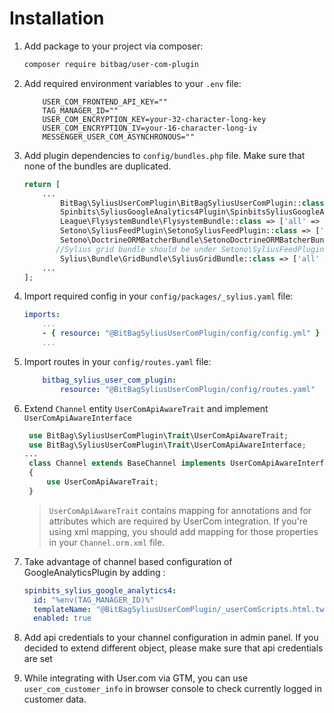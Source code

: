# Installation
1. Add package to your project via composer:
    ```bash
    composer require bitbag/user-com-plugin
    ```
2. Add required environment variables to your `.env` file:
    ```dotenv
        USER_COM_FRONTEND_API_KEY=""
        TAG_MANAGER_ID=""
        USER_COM_ENCRYPTION_KEY=your-32-character-long-key
        USER_COM_ENCRYPTION_IV=your-16-character-long-iv
        MESSENGER_USER_COM_ASYNCHRONOUS=""
    ```
3. Add plugin dependencies to `config/bundles.php` file. Make sure that none of the bundles are duplicated.
    ```php
    return [
        ...
            BitBag\SyliusUserComPlugin\BitBagSyliusUserComPlugin::class => ['all' => true],
            Spinbits\SyliusGoogleAnalytics4Plugin\SpinbitsSyliusGoogleAnalytics4Plugin::class => ['all' => true],
            League\FlysystemBundle\FlysystemBundle::class => ['all' => true],
            Setono\SyliusFeedPlugin\SetonoSyliusFeedPlugin::class => ['all' => true],
            Setono\DoctrineORMBatcherBundle\SetonoDoctrineORMBatcherBundle::class => ['all' => true],
           //Sylius grid bundle should be under Setono\SyliusFeedPlugin\SetonoSyliusFeedPlugin
            Sylius\Bundle\GridBundle\SyliusGridBundle::class => ['all' => true],
        ...
    ];
    ```
4. Import required config in your `config/packages/_sylius.yaml` file:
    ```yaml
    imports:
        ...
        - { resource: "@BitBagSyliusUserComPlugin/config/config.yml" }
        ...
    ```

4. Import routes in your `config/routes.yaml` file:
    ```yaml
        bitbag_sylius_user_com_plugin:
            resource: "@BitBagSyliusUserComPlugin/config/routes.yaml"
    ```

5. Extend `Channel` entity `UserComApiAwareTrait` and implement `UserComApiAwareInterface` 
   ```php
    use BitBag\SyliusUserComPlugin\Trait\UserComApiAwareTrait;
    use BitBag\SyliusUserComPlugin\Trait\UserComApiAwareInterface;
   ... 
    class Channel extends BaseChannel implements UserComApiAwareInterface
    {
        use UserComApiAwareTrait;
    }
    ```
    
    >`UserComApiAwareTrait` contains mapping for annotations and for attributes which are required by UserCom integration.
    > If you're using xml mapping, you should add mapping for those properties in your `Channel.orm.xml` file.

6. Take advantage of channel based configuration of GoogleAnalyticsPlugin by adding :
    ```yaml
    spinbits_sylius_google_analytics4:
      id: "%env(TAG_MANAGER_ID)%"
      templateName: "@BitBagSyliusUserComPlugin/_userComScripts.html.twig"
      enabled: true
    ```
7. Add api credentials to your channel configuration in admin panel. If you decided to extend different object, please make sure that api credentials are set

8. While integrating with User.com via GTM, you can use `user_com_customer_info` in browser console to check currently logged in customer data.
